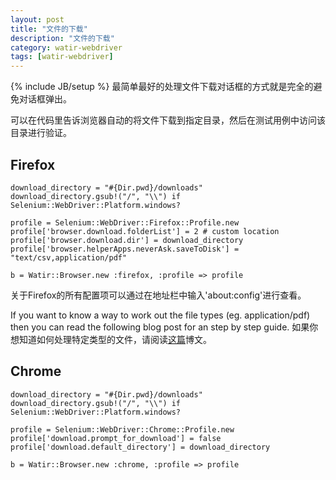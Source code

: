 ```yaml
---
layout: post
title: "文件的下载"
description: "文件的下载"
category: watir-webdriver
tags: [watir-webdriver]
---
```

{% include JB/setup %}
最简单最好的处理文件下载对话框的方式就是完全的避免对话框弹出。

可以在代码里告诉浏览器自动的将文件下载到指定目录，然后在测试用例中访问该目录进行验证。

## Firefox

	download_directory = "#{Dir.pwd}/downloads"
	download_directory.gsub!("/", "\\") if Selenium::WebDriver::Platform.windows?
	 
	profile = Selenium::WebDriver::Firefox::Profile.new
	profile['browser.download.folderList'] = 2 # custom location
	profile['browser.download.dir'] = download_directory
	profile['browser.helperApps.neverAsk.saveToDisk'] = "text/csv,application/pdf"
	 
	b = Watir::Browser.new :firefox, :profile => profile

关于Firefox的所有配置项可以通过在地址栏中输入'about:config'进行查看。

If you want to know a way to work out the file types (eg. application/pdf) then you can read the following blog post for an step by step guide.
如果你想知道如何处理特定类型的文件，请阅读[这篇](http://watirmelon.com/2011/09/07/determining-file-mime-types-to-autosave-using-firefox-watir-webdriver/)博文。

## Chrome

	download_directory = "#{Dir.pwd}/downloads"
	download_directory.gsub!("/", "\\") if  Selenium::WebDriver::Platform.windows?
	 
	profile = Selenium::WebDriver::Chrome::Profile.new
	profile['download.prompt_for_download'] = false
	profile['download.default_directory'] = download_directory
	 
	b = Watir::Browser.new :chrome, :profile => profile


